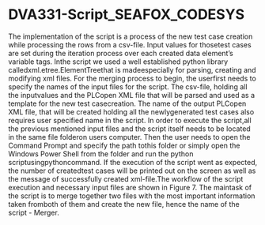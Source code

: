 # DVA331-Script_SEAFOX_CODESYS
The implementation of the script is a process of the  new  test  case  creation  while  processing  the  rows  from  a  csv-file.   Input  values  for  thosetest cases are set during the iteration process over each created data element’s variable tags.  Inthe  script  we  used  a  well  established  python  library  calledxml.etree.ElementTreethat  is  madeespecially for parsing, creating and modifying xml files.  For the merging process to begin, the userfirst needs to specify the names of the input files for the script.  The csv-file, holding all the inputvalues and the PLCopen XML file that will be parsed and used as a template for the new test casecreation.  The name of the output PLCopen XML file, that will be created holding all the newlygenerated test cases also requires user specified name in the script.  In order to execute the script,all the previous mentioned input files and the script itself needs to be located in the same file folderon users computer.  Then the user needs to open the Command Prompt and specify the path tothis  folder  or  simply  open  the  Windows  Power  Shell  from  the  folder  and  run  the  python  scriptusingpythoncommand.  If the execution of the script went as expected,  the number of createdtest cases will be printed out on the screen as well as the message of successfully created xml-file.The workflow of the script execution and necessary input files are shown in Figure 7.  The maintask of the script is to merge together two files with the most important information taken fromboth of them and create the new file, hence the name of the script - Merger.  
